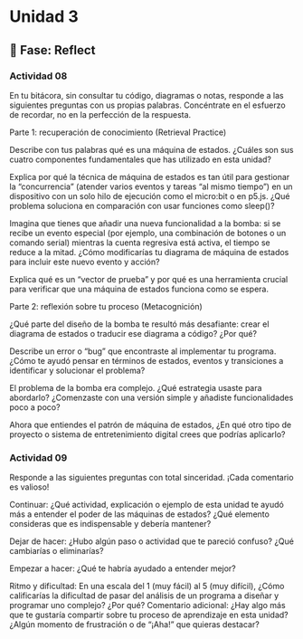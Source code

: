# Unidad 3


## 🤔 Fase: Reflect


### Actividad 08


En tu bitácora, sin consultar tu código, diagramas o notas, responde a las siguientes preguntas con us propias palabras. Concéntrate en el esfuerzo de recordar, no en la perfección de la respuesta.

Parte 1: recuperación de conocimiento (Retrieval Practice)

Describe con tus palabras qué es una máquina de estados. ¿Cuáles son sus cuatro componentes fundamentales que has utilizado en esta unidad?


Explica por qué la técnica de máquina de estados es tan útil para gestionar la “concurrencia” (atender varios eventos y tareas “al mismo tiempo”) en un dispositivo con un solo hilo de ejecución como el micro:bit o en p5.js. ¿Qué problema soluciona en comparación con usar funciones como sleep()?


Imagina que tienes que añadir una nueva funcionalidad a la bomba: si se recibe un evento especial (por ejemplo, una combinación de botones o un comando serial) mientras la cuenta regresiva está activa, el tiempo se reduce a la mitad. ¿Cómo modificarías tu diagrama de máquina de estados para incluir este nuevo evento y acción?


Explica qué es un “vector de prueba” y por qué es una herramienta crucial para verificar que una máquina de estados funciona como se espera.


Parte 2: reflexión sobre tu proceso (Metacognición)


¿Qué parte del diseño de la bomba te resultó más desafiante: crear el diagrama de estados o traducir ese diagrama a código? ¿Por qué?


Describe un error o “bug” que encontraste al implementar tu programa. ¿Cómo te ayudó pensar en términos de estados, eventos y transiciones a identificar y solucionar el problema?


El problema de la bomba era complejo. ¿Qué estrategia usaste para abordarlo? ¿Comenzaste con una versión simple y añadiste funcionalidades poco a poco?


Ahora que entiendes el patrón de máquina de estados, ¿En qué otro tipo de proyecto o sistema de entretenimiento digital crees que podrías aplicarlo?

### Actividad 09

Responde a las siguientes preguntas con total sinceridad. ¡Cada comentario es valioso!

Continuar: ¿Qué actividad, explicación o ejemplo de esta unidad te ayudó más a entender el poder de las máquinas de estados? ¿Qué elemento consideras que es indispensable y debería mantener?


Dejar de hacer: ¿Hubo algún paso o actividad que te pareció confuso? ¿Qué cambiarías o eliminarías?


Empezar a hacer: ¿Qué te habría ayudado a entender mejor?


Ritmo y dificultad: En una escala del 1 (muy fácil) al 5 (muy difícil), ¿Cómo calificarías la dificultad de pasar del análisis de un programa a diseñar y programar uno complejo? ¿Por qué?
Comentario adicional: ¿Hay algo más que te gustaría compartir sobre tu proceso de aprendizaje en esta unidad? ¿Algún momento de frustración o de “¡Aha!” que quieras destacar?
